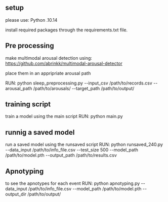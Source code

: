 
## setup

please use: Python .10.14

install required packages through the requirements.txt file.

## Pre processing

make multimodal arousal detection using:
https://github.com/abrinkk/multimodal-arousal-detector

place them in an appripriate arousal path

RUN:
python sleep_preprocessing.py --input_csv /path/to/records.csv --arousal_path /path/to/arousals/ --target_path /path/to/output/

## training script
train a model using the main script
RUN:
python main.py

## runnig a saved model
run a saved model using the runsaved script
RUN:
python runsaved_240.py --data_input /path/to/info_file.csv --test_size 500 --model_path /path/to/model.pth --output_path /path/to/results.csv


## Apnotyping
to see the apnotypes for each event
RUN:
python apnotyping.py --data_input /path/to/info_file.csv --model_path /path/to/model.pth --output_dir /path/to/output/

